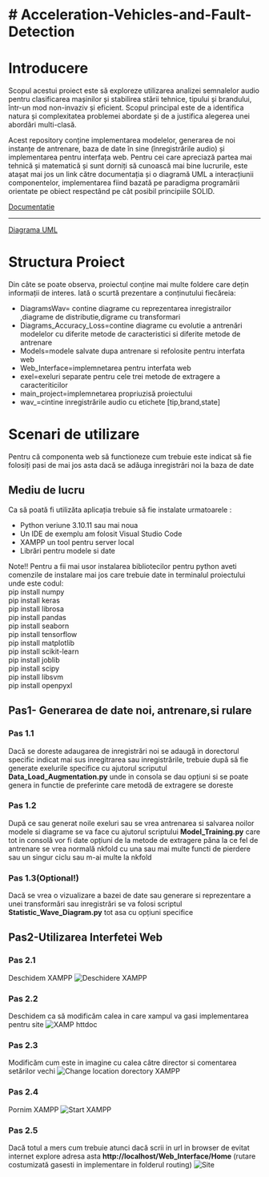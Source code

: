<h1># Acceleration-Vehicles-and-Fault-Detection</h1>
<body>
<h1>Introducere</h1>
<p>

Scopul acestui proiect este să exploreze utilizarea analizei semnalelor audio pentru clasificarea mașinilor și stabilirea stării tehnice, tipului și brandului, într-un mod non-invaziv și eficient. Scopul principal este de a identifica natura și complexitatea problemei abordate și de a justifica alegerea unei abordări multi-clasă.

Acest repository conține implementarea modelelor, generarea de noi instanțe de antrenare, baza de date în sine (înregistrările audio) și implementarea pentru interfața web. Pentru cei care apreciază partea mai tehnică și matematică și sunt dorniți să cunoască mai bine lucrurile, este atașat mai jos un link către documentația și o diagramă UML a interacțiunii componentelor, implementarea fiind bazată pe paradigma programării orientate pe obiect respectând pe cât posibil principiile SOLID.
</p>
<a href="https://cs229.stanford.edu/proj2019aut/data/assignment_308832_raw/26646848.pdf">Documentatie</a>
<hr>
<a href="https://drive.google.com/file/d/1uf3u_AKhHbqa1vMWmgxLbZOqRguZOSxT/view?usp=sharing">Diagrama UML</a>
<h1>Structura Proiect</h1>
<p>
Din câte se poate observa, proiectul conține mai multe foldere care dețin informații de interes. Iată o scurtă prezentare a conținutului fiecăreia:</p>
<ul>
<li>DiagramsWav= contine diagrame cu reprezentarea inregistrailor ,diagrame de distributie,digrame cu transformari</li>
<li>Diagrams_Accuracy_Loss=contine diagrame cu evolutie a antrenări modelelor cu diferite metode de caracteristici si diferite metode de antrenare</li>
<li>Models=modele salvate dupa antrenare si refolosite pentru interfata web</li>
<li>Web_Interface=implemnetarea pentru interfata web</li>
<li>exel=exeluri separate pentru cele trei metode de extragere a caracteriticilor</li>
<li>main_project=implemnetarea propriuzisă  proiectului </li>
<li>wav_=cintine inregistrările audio cu etichete [tip,brand,state]</li>
</ul>
<h1>Scenari de utilizare</h1>
Pentru că componenta web să functioneze cum trebuie este indicat să fie folosiți pasi de mai jos  asta dacă se adăuga inregistrări noi la baza de date 
<h2>Mediu de lucru</h2>
Ca să poată fi utilizăta aplicația trebuie să fie instalate urmatoarele :
<ul>
<li>Python veriune 3.10.11 sau mai noua </li>
<li>Un IDE de exemplu am folosit Visual Studio Code</li>
<li>XAMPP un tool pentru server local</li>
<li>Librări pentru modele si date</li>
</ul>
<p>Note!!
Pentru  a fii mai usor instalarea bibliotecilor  pentru python aveti comenzile de instalare mai jos care trebuie date in terminalul proiectului unde este codul:</br>
pip install numpy</br>
pip install keras</br>
pip install librosa</br>
pip install pandas</br>
pip install seaborn</br>
pip install tensorflow</br>
pip install matplotlib</br>
pip install scikit-learn</br>
pip install joblib</br>
pip install scipy</br>
pip install libsvm</br>
pip install openpyxl
</p>
<h2>Pas1- Generarea de date noi, antrenare,si rulare</h2>

 <h3>Pas 1.1</h3> <p>Dacă se doreste adaugarea de inregistrări noi se adaugă in dorectorul specific indicat mai sus inregitrarea sau inregistrările, trebuie după să fie generate
 exelurile specifice cu ajutorul scriputul <strong>Data_Load_Augmentation.py</strong> unde in consola se dau opțiuni si se poate genera in functie de preferinte care metodă de extragere se doreste
 </p>
 <h3>Pas 1.2</h3>
 <p>După ce sau generat noile exeluri sau se vrea antrenarea si salvarea noilor modele si diagrame se va face cu ajutorul scriptului <strong>Model_Training.py</strong> care tot in consolă vor fi date opțiuni de la metode de extragere 
 păna la ce fel de antrenare se vrea normală nkfold cu una sau mai multe functi de pierdere sau un singur ciclu sau m-ai multe la nkfold 
 </p>
 <h3>Pas 1.3(Optional!)</h3> 
 <p>Dacă se vrea o vizualizare a bazei de date sau generare si reprezentare a unei transformări sau inregistrări se va folosi scriptul  <strong>Statistic_Wave_Diagram.py</strong> tot asa cu opțiuni specifice </p>

<h2>Pas2-Utilizarea Interfetei Web</h2>
<h3>Pas 2.1</h3>
Deschidem XAMPP
<img src="https://github.com/CiocanAlexandru/Acceleration-Vehicles-and-Fault-Detection/blob/main/ReadmeContent/Deschidere%20XAMPP.jpg" alt="Deschidere XAMPP" />
<h3>Pas 2.2</h3>
Deschidem ca să modificăm calea in care xampul va gasi implementarea pentru site 
<img src="https://github.com/CiocanAlexandru/Acceleration-Vehicles-and-Fault-Detection/blob/main/ReadmeContent/XAMP%20open%20httpconf.jpg" alt="XAMP httdoc">
<h3>Pas 2.3</h3>
Modificăm cum este in imagine cu calea câtre director si comentarea setărilor vechi 
<img src="https://github.com/CiocanAlexandru/Acceleration-Vehicles-and-Fault-Detection/blob/main/ReadmeContent/Change%20location%20dorectory%20XAMPP.jpg" alt="Change location dorectory XAMPP" />
<h3>Pas 2.4</h3>
Pornim XAMPP
<img src="https://github.com/CiocanAlexandru/Acceleration-Vehicles-and-Fault-Detection/blob/main/ReadmeContent/Start%20XAMPP.jpg" alt="Start XAMPP" />
<h3>Pas 2.5</h3>
Dacă totul a mers cum trebuie atunci dacă scrii in url in browser de evitat internet explore adresa asta <strong>http://localhost/Web_Interface/Home</strong>  (rutare costumizată gasesti in implementare in folderul routing)
<img src="https://github.com/CiocanAlexandru/Acceleration-Vehicles-and-Fault-Detection/blob/main/ReadmeContent/Site.jpg" alt="Site">
</body>



